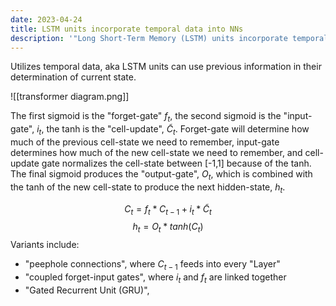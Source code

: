 ```yaml
---
date: 2023-04-24
title: LSTM units incorporate temporal data into NNs
description: '"Long Short-Term Memory (LSTM) units incorporate temporal data into a neural network using a series of four "gates", or math operations on data."'
---
```

Utilizes temporal data, aka LSTM units can use previous information in their determination of current state.

![[transformer diagram.png]]

The first sigmoid is the "forget-gate" $f_t$, the second sigmoid is the "input-gate", $i_t$, the tanh is the "cell-update", $\tilde{C}_t$. Forget-gate will determine how much of the previous cell-state we need to remember, input-gate determines how much of the new cell-state we need to remember, and cell-update gate normalizes the cell-state between [-1,1] because of the tanh. The final sigmoid produces the "output-gate", $O_t$, which is combined with the tanh of the new cell-state to produce the next hidden-state, $h_t$.  

$$C_t = f_t * C_{t-1} + i_t * \tilde{C}_t$$
$$ h_t = O_t * tanh(C_t)$$
Variants include:
- "peephole connections", where $C_{t-1}$ feeds into every "Layer"
- "coupled forget-input gates", where $i_t$ and $f_t$ are linked together
- "Gated Recurrent Unit (GRU)", 